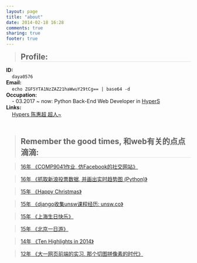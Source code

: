 ```yaml
---
layout: page
title: "about"
date: 2014-02-18 16:28
comments: true
sharing: true
footer: true
---
```


> <h2 style="border-bottom: 1px solid #ddd; position: relative; margin-bottom: 6px; margin-top: 0px"> Profile:</h2>
**ID:**   
&nbsp;&nbsp;&nbsp;&nbsp;`daya0576`    
**Email:**    
&nbsp;&nbsp;&nbsp;&nbsp;`echo ZGF5YTA1NzZAZ21haWwuY29tCg== | base64 -d`    
**Occupation:**   
&nbsp;&nbsp;&nbsp;&nbsp;- 03.2017 ~ now: Python Back-End Web Developer in [HyperS](http://www.hypers.com/)   
**Links:**   
&nbsp;&nbsp;&nbsp;&nbsp;[Hypers 陈惠超 超人~](https://chenhuichao.com/)   
<br>
<br>


> <h2 style="border-bottom: 1px solid #ddd; position: relative; margin-bottom: 6px; margin-top: 0px"> Remember the good times, 和web有关的点点滴滴:</h2>

> <a target='_blank' href="http://m.unsw.co">16年 《COMP9041作业, 仿Facebook的社交网站》</a>   

> <a target='_blank' href="http://www.unsw.co/wings">16年 《抓取新浪投票数据, 并画出实时趋势图 (Python)》</a>   

> <a target='_blank' href="http://changchen.me/blog/20151225/ten-highlight-in-2015/">15年 《Happy Christmas<i class="fa fa-tree"></i>》</a>   

> <a target='_blank' href="http://www.unsw.co">15年 《django收集unsw课程经历: unsw.co》</a>   

> <a target='_blank' href="http://changchen.me/love/Shanghai2015">15年 《上海生日快乐<i class="fa fa-birthday-cake"></i>》</a>    

> <a target='_blank' href="http://changchen.me/love/beijin/album/mobile.html">15年 《北京一日游<i class="fa fa-tripadvisor" aria-hidden="true"></i>》</a>   

> <a target='_blank' href="http://changchen.me/blog/20150106/ten-highlights-in-2014/">14年 《Ten Highlights in 2014》</a>    

> <a target='_blank' href="http://www.changchen.me/love/fresh/">12年 《大一网页前端的实习, 那个切图拼像素的时代》</a>    

<br><br>
